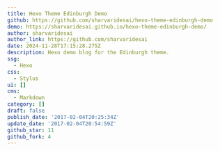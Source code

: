 ```yaml
---
title: Hexo Theme Edinburgh Demo
github: https://github.com/sharvaridesai/hexo-theme-edinburgh-demo
demo: https://sharvaridesai.github.io/hexo-theme-edinburgh-demo/
author: sharvaridesai
author_link: https://github.com/sharvaridesai
date: 2024-11-28T17:15:28.275Z
description: Hexo demo blog for the Edinburgh theme.
ssg:
  - Hexo
css:
  - Stylus
ui: []
cms:
  - Markdown
category: []
draft: false
publish_date: '2017-02-04T20:25:34Z'
update_date: '2017-02-04T20:54:59Z'
github_star: 11
github_fork: 4
---
```


